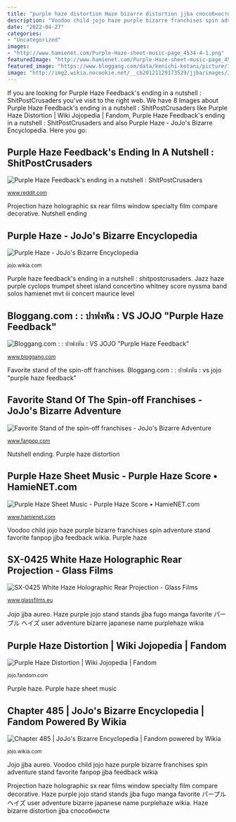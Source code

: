 ```yaml
---
title: "purple haze distortion Haze bizarre distortion jjba способности"
description: "Voodoo child jojo haze purple bizarre franchises spin adventure stand favorite fanpop jjba feedback wikia"
date: "2022-04-27"
categories:
- "Uncategorized"
images:
- "http://www.hamienet.com/Purple-Haze-sheet-music-page_4534-4-1.png"
featuredImage: "http://www.hamienet.com/Purple-Haze-sheet-music-page_4534-4-1.png"
featured_image: "https://www.bloggang.com/data/kenichi-kotani/picture/1325749825.jpg"
image: "http://img2.wikia.nocookie.net/__cb20121129173529/jjba/images/3/3a/PurpleHaze.jpg"
---
```


If you are looking for Purple Haze Feedback&#039;s ending in a nutshell : ShitPostCrusaders you've visit to the right web. We have 8 Images about Purple Haze Feedback&#039;s ending in a nutshell : ShitPostCrusaders like Purple Haze Distortion | Wiki Jojopedia | Fandom, Purple Haze Feedback&#039;s ending in a nutshell : ShitPostCrusaders and also Purple Haze - JoJo&#039;s Bizarre Encyclopedia. Here you go:

## Purple Haze Feedback&#039;s Ending In A Nutshell : ShitPostCrusaders

![Purple Haze Feedback&#039;s ending in a nutshell : ShitPostCrusaders](https://external-preview.redd.it/etnnB3YI8a7xtYQpRY4SJCwlWts9UfW3mCpA4AkjErA.jpg?auto=webp&amp;s=79fd59eb09df4585326e9ab4bc3269b51ee41661 "Purple haze feedback&#039;s ending in a nutshell : shitpostcrusaders")

<small>www.reddit.com</small>

Projection haze holographic sx rear films window specialty film compare decorative. Nutshell ending

## Purple Haze - JoJo&#039;s Bizarre Encyclopedia

![Purple Haze - JoJo&#039;s Bizarre Encyclopedia](http://img2.wikia.nocookie.net/__cb20121129173529/jjba/images/3/3a/PurpleHaze.jpg "Voodoo child jojo haze purple bizarre franchises spin adventure stand favorite fanpop jjba feedback wikia")

<small>jojo.wikia.com</small>

Purple haze feedback&#039;s ending in a nutshell : shitpostcrusaders. Jazz haze purple cyclops trumpet sheet island concertino whitney score nyssma band solos hamienet mvt iii concert maurice level

## Bloggang.com : : ปาฟงหัน : VS JOJO &quot;Purple Haze Feedback&quot;

![Bloggang.com : : ปาฟงหัน : VS JOJO &quot;Purple Haze Feedback&quot;](https://www.bloggang.com/data/kenichi-kotani/picture/1325749825.jpg "Purple haze feedback&#039;s ending in a nutshell : shitpostcrusaders")

<small>www.bloggang.com</small>

Favorite stand of the spin-off franchises. Bloggang.com : : ปาฟงหัน : vs jojo &quot;purple haze feedback&quot;

## Favorite Stand Of The Spin-off Franchises - JoJo&#039;s Bizarre Adventure

![Favorite Stand of the spin-off franchises - JoJo&#039;s Bizarre Adventure](https://images6.fanpop.com/image/polls/1612000/1612865_1487257950677_full.jpg "Haze purple jojo stand stands jjba fugo manga favorite パープル ヘイズ user adventure bizarre japanese name purplehaze wikia")

<small>www.fanpop.com</small>

Nutshell ending. Purple haze distortion

## Purple Haze Sheet Music - Purple Haze Score • HamieNET.com

![Purple Haze Sheet Music - Purple Haze Score • HamieNET.com](http://www.hamienet.com/Purple-Haze-sheet-music-page_4534-4-1.png "Nutshell ending")

<small>www.hamienet.com</small>

Voodoo child jojo haze purple bizarre franchises spin adventure stand favorite fanpop jjba feedback wikia. Purple haze

## SX-0425 White Haze Holographic Rear Projection - Glass Films

![SX-0425 White Haze Holographic Rear Projection - Glass Films](https://www.glassfilms.eu/wp-content/uploads/2019/01/0002048_solyx-sx-0425-59-white-haze-holographic-rear-projection-film-59-wide_1000x562-2.jpeg "Jazz haze purple cyclops trumpet sheet island concertino whitney score nyssma band solos hamienet mvt iii concert maurice level")

<small>www.glassfilms.eu</small>

Jojo jjba aureo. Haze purple jojo stand stands jjba fugo manga favorite パープル ヘイズ user adventure bizarre japanese name purplehaze wikia

## Purple Haze Distortion | Wiki Jojopedia | Fandom

![Purple Haze Distortion | Wiki Jojopedia | Fandom](https://vignette.wikia.nocookie.net/jojo/images/6/6c/Purple_Haze_Distortion.png/revision/latest?cb=20170121212654&amp;path-prefix=es "Purple haze sheet music")

<small>jojo.fandom.com</small>

Purple haze. Purple haze sheet music

## Chapter 485 | JoJo&#039;s Bizarre Encyclopedia | Fandom Powered By Wikia

![Chapter 485 | JoJo&#039;s Bizarre Encyclopedia | Fandom powered by Wikia](https://vignette2.wikia.nocookie.net/jjba/images/8/8e/Chapter_485.jpg/revision/latest?cb=20140815180347 "Haze bizarre distortion jjba способности")

<small>jojo.wikia.com</small>

Jojo jjba aureo. Voodoo child jojo haze purple bizarre franchises spin adventure stand favorite fanpop jjba feedback wikia

Projection haze holographic sx rear films window specialty film compare decorative. Haze purple jojo stand stands jjba fugo manga favorite パープル ヘイズ user adventure bizarre japanese name purplehaze wikia. Haze bizarre distortion jjba способности
